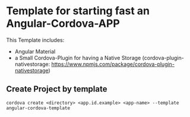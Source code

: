 # Template for starting fast an Angular-Cordova-APP

This Template includes:
- Angular Material
- a Small Cordova-Plugin for having a Native Storage (cordova-plugin-nativestorage: https://www.npmjs.com/package/cordova-plugin-nativestorage)

## Create Project by template 

`cordova create <directory> <app.id.example> <app-name> --template angular-cordova-template`

